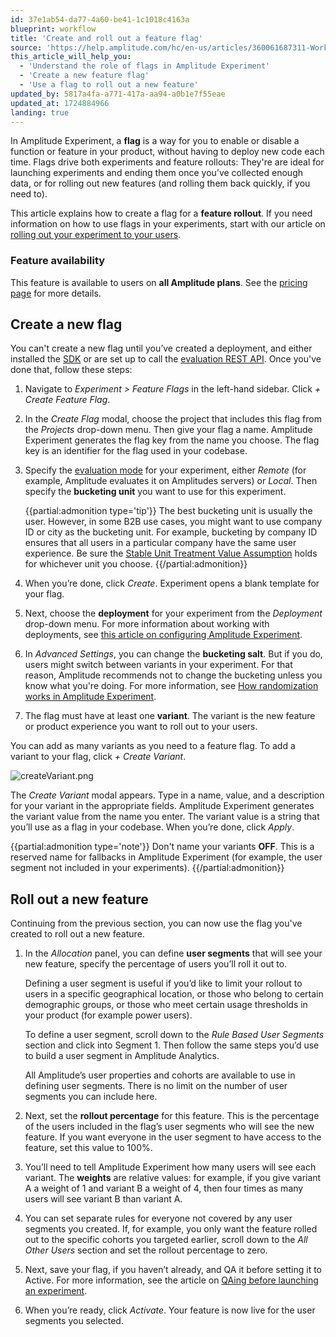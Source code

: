 ```yaml
---
id: 37e1ab54-da77-4a60-be41-1c1018c4163a
blueprint: workflow
title: 'Create and roll out a feature flag'
source: 'https://help.amplitude.com/hc/en-us/articles/360061687311-Working-with-feature-flags-and-feature-rollouts'
this_article_will_help_you:
  - 'Understand the role of flags in Amplitude Experiment'
  - 'Create a new feature flag'
  - 'Use a flag to roll out a new feature'
updated_by: 5817a4fa-a771-417a-aa94-a0b1e7f55eae
updated_at: 1724884966
landing: true
---
```

In Amplitude Experiment, a **flag** is a way for you to enable or disable a function or feature in your product, without having to deploy new code each time. Flags drive both experiments and feature rollouts: They're are ideal for launching experiments and ending them once you’ve collected enough data, or for rolling out new features (and rolling them back quickly, if you need to).

This article explains how to create a flag for a **feature rollout**. If you need information on how to use flags in your experiments, start with our article on [rolling out your experiment to your users](/docs/experiment/workflow/experiment-test).

### Feature availability

This feature is available to users on **all Amplitude plans**. See the [pricing page](https://amplitude.com/pricing) for more details.

## Create a new flag

You can't create a new flag until you’ve created a deployment, and either installed the [SDK](/docs/sdks/experiment-sdks) or are set up to call the [evaluation REST API](/docs/apis/experiment/experiment-evaluation-api). Once you've done that, follow these steps:

1. Navigate to *Experiment > Feature Flags* in the left-hand sidebar. Click *+ Create Feature Flag*.
2. In the *Create Flag* modal, choose the project that includes this flag from the *Projects* drop-down menu. Then give your flag a name. Amplitude Experiment generates the flag key from the name you choose. The flag key is an identifier for the flag used in your codebase.
3. Specify the [evaluation mode](/docs/experiment/local-evaluation) for your experiment, either *Remote* (for example, Amplitude evaluates it on Amplitudes servers) or *Local*. Then specify the **bucketing unit** you want to use for this experiment.  
  
    {{partial:admonition type='tip'}}
    The best bucketing unit is usually the user. However, in some B2B use cases, you might want to use company ID or city as the bucketing unit. For example, bucketing by company ID ensures that all users in a particular company have the same user experience. Be sure the [Stable Unit Treatment Value Assumption](https://blogs.iq.harvard.edu/violations_of_s#:~:text=Methods%20for%20causal%20inference%2C%20in,treatments%20of%20others%20around%20him) holds for whichever unit you choose.
    {{/partial:admonition}}

4. When you’re done, click *Create*. Experiment opens a blank template for your flag.
5. Next, choose the **deployment** for your experiment from the *Deployment* drop-down menu. For more information about working with deployments, see [this article on configuring Amplitude Experiment](/docs/experiment/workflow/configure).
6. In *Advanced Settings*, you can change the **bucketing salt**. But if you do, users might switch between variants in your experiment. For that reason, Amplitude recommends not to change the bucketing unless you know what you're doing. For more information, see [How randomization works in Amplitude Experiment](/docs/experiment/under-the-hood/experiment-randomization).
7. The flag must have at least one **variant**. The variant is the new feature or product experience you want to roll out to your users.  
  
You can add as many variants as you need to a feature flag. To add a variant to your flag, click *+ Create Variant*.

![createVariant.png](/docs/output/img/workflow/createvariant-png.png)

The *Create Variant* modal appears. Type in a name, value, and a description for your variant in the appropriate fields. Amplitude Experiment generates the variant value from the name you enter. The variant value is a string that you’ll use as a flag in your codebase. When you’re done, click *Apply*.

{{partial:admonition type='note'}}
Don't name your variants **OFF**. This is a reserved name for fallbacks in Amplitude Experiment (for example, the user segment not included in your experiments).
{{/partial:admonition}}

## Roll out a new feature

Continuing from the previous section, you can now use the flag you've created to roll out a new feature.

1. In the *Allocation* panel, you can define **user segments** that will see your new feature, specify the percentage of users you’ll roll it out to.

    Defining a user segment is useful if you’d like to limit your rollout to users in a specific geographical location, or those who belong to certain demographic groups, or those who meet certain usage thresholds in your product (for example power users).

    To define a user segment, scroll down to the *Rule Based User Segments* section and click into Segment 1. Then follow the same steps you’d use to build a user segment in Amplitude Analytics.

    All Amplitude’s user properties and cohorts are available to use in defining user segments. There is no limit on the number of user segments you can include here.

2. Next, set the **rollout percentage** for this feature. This is the percentage of the users included in the flag’s user segments who will see the new feature. If you want everyone in the user segment to have access to the feature, set this value to 100%.
3. You’ll need to tell Amplitude Experiment how many users will see each variant. The **weights** are relative values: for example, if you give variant A a weight of 1 and variant B a weight of 4, then four times as many users will see variant B than variant A.
4. You can set separate rules for everyone not covered by any user segments you created. If, for example, you only want the feature rolled out to the specific cohorts you targeted earlier, scroll down to the *All Other Users* section and set the rollout percentage to zero.
5. Next, save your flag, if you haven’t already, and QA it before setting it to Active. For more information, see the article on [QAing before launching an experiment](/docs/experiment/workflow/experiment-test).
6. When you’re ready, click *Activate*. Your feature is now live for the user segments you selected.